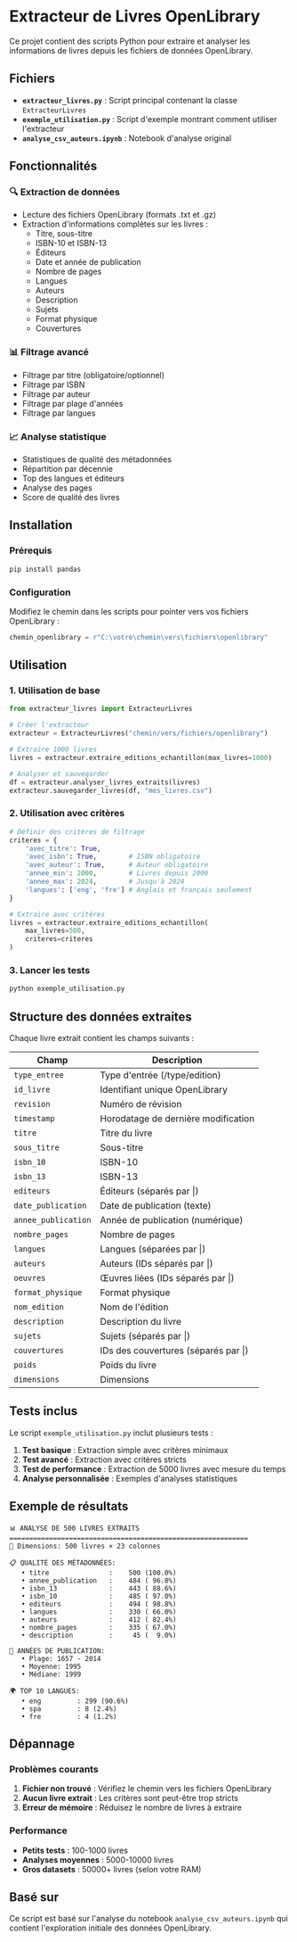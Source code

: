 # Extracteur de Livres OpenLibrary

Ce projet contient des scripts Python pour extraire et analyser les informations de livres depuis les fichiers de données OpenLibrary.

## Fichiers

- **`extracteur_livres.py`** : Script principal contenant la classe `ExtracteurLivres`
- **`exemple_utilisation.py`** : Script d'exemple montrant comment utiliser l'extracteur
- **`analyse_csv_auteurs.ipynb`** : Notebook d'analyse original

## Fonctionnalités

### 🔍 Extraction de données
- Lecture des fichiers OpenLibrary (formats .txt et .gz)
- Extraction d'informations complètes sur les livres :
  - Titre, sous-titre
  - ISBN-10 et ISBN-13
  - Éditeurs
  - Date et année de publication
  - Nombre de pages
  - Langues
  - Auteurs
  - Description
  - Sujets
  - Format physique
  - Couvertures

### 📊 Filtrage avancé
- Filtrage par titre (obligatoire/optionnel)
- Filtrage par ISBN
- Filtrage par auteur
- Filtrage par plage d'années
- Filtrage par langues

### 📈 Analyse statistique
- Statistiques de qualité des métadonnées
- Répartition par décennie
- Top des langues et éditeurs
- Analyse des pages
- Score de qualité des livres

## Installation

### Prérequis
```bash
pip install pandas
```

### Configuration
Modifiez le chemin dans les scripts pour pointer vers vos fichiers OpenLibrary :
```python
chemin_openlibrary = r"C:\votre\chemin\vers\fichiers\openlibrary"
```

## Utilisation

### 1. Utilisation de base
```python
from extracteur_livres import ExtracteurLivres

# Créer l'extracteur
extracteur = ExtracteurLivres("chemin/vers/fichiers/openlibrary")

# Extraire 1000 livres
livres = extracteur.extraire_editions_echantillon(max_livres=1000)

# Analyser et sauvegarder
df = extracteur.analyser_livres_extraits(livres)
extracteur.sauvegarder_livres(df, "mes_livres.csv")
```

### 2. Utilisation avec critères
```python
# Définir des critères de filtrage
criteres = {
    'avec_titre': True,
    'avec_isbn': True,        # ISBN obligatoire
    'avec_auteur': True,      # Auteur obligatoire
    'annee_min': 2000,        # Livres depuis 2000
    'annee_max': 2024,        # Jusqu'à 2024
    'langues': ['eng', 'fre'] # Anglais et français seulement
}

# Extraire avec critères
livres = extracteur.extraire_editions_echantillon(
    max_livres=500, 
    criteres=criteres
)
```

### 3. Lancer les tests
```bash
python exemple_utilisation.py
```

## Structure des données extraites

Chaque livre extrait contient les champs suivants :

| Champ | Description |
|-------|-------------|
| `type_entree` | Type d'entrée (/type/edition) |
| `id_livre` | Identifiant unique OpenLibrary |
| `revision` | Numéro de révision |
| `timestamp` | Horodatage de dernière modification |
| `titre` | Titre du livre |
| `sous_titre` | Sous-titre |
| `isbn_10` | ISBN-10 |
| `isbn_13` | ISBN-13 |
| `editeurs` | Éditeurs (séparés par \|) |
| `date_publication` | Date de publication (texte) |
| `annee_publication` | Année de publication (numérique) |
| `nombre_pages` | Nombre de pages |
| `langues` | Langues (séparées par \|) |
| `auteurs` | Auteurs (IDs séparés par \|) |
| `oeuvres` | Œuvres liées (IDs séparés par \|) |
| `format_physique` | Format physique |
| `nom_edition` | Nom de l'édition |
| `description` | Description du livre |
| `sujets` | Sujets (séparés par \|) |
| `couvertures` | IDs des couvertures (séparés par \|) |
| `poids` | Poids du livre |
| `dimensions` | Dimensions |

## Tests inclus

Le script `exemple_utilisation.py` inclut plusieurs tests :

1. **Test basique** : Extraction simple avec critères minimaux
2. **Test avancé** : Extraction avec critères stricts
3. **Test de performance** : Extraction de 5000 livres avec mesure du temps
4. **Analyse personnalisée** : Exemples d'analyses statistiques

## Exemple de résultats

```
📊 ANALYSE DE 500 LIVRES EXTRAITS
============================================================
📏 Dimensions: 500 livres × 23 colonnes

📋 QUALITÉ DES MÉTADONNÉES:
   • titre               :    500 (100.0%)
   • annee_publication   :    484 ( 96.8%)
   • isbn_13             :    443 ( 88.6%)
   • isbn_10             :    485 ( 97.0%)
   • editeurs            :    494 ( 98.8%)
   • langues             :    330 ( 66.0%)
   • auteurs             :    412 ( 82.4%)
   • nombre_pages        :    335 ( 67.0%)
   • description         :     45 (  9.0%)

📅 ANNÉES DE PUBLICATION:
   • Plage: 1657 - 2014
   • Moyenne: 1995
   • Médiane: 1999

🌍 TOP 10 LANGUES:
   • eng         : 299 (90.6%)
   • spa         : 8 (2.4%)
   • fre         : 4 (1.2%)
```

## Dépannage

### Problèmes courants

1. **Fichier non trouvé** : Vérifiez le chemin vers les fichiers OpenLibrary
2. **Aucun livre extrait** : Les critères sont peut-être trop stricts
3. **Erreur de mémoire** : Réduisez le nombre de livres à extraire

### Performance

- **Petits tests** : 100-1000 livres
- **Analyses moyennes** : 5000-10000 livres  
- **Gros datasets** : 50000+ livres (selon votre RAM)

## Basé sur

Ce script est basé sur l'analyse du notebook `analyse_csv_auteurs.ipynb` qui contient l'exploration initiale des données OpenLibrary. 